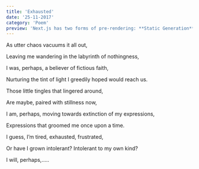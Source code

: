 ```yaml
---
title: 'Exhausted'
date: '25-11-2017'
category: 'Poem'
preview: 'Next.js has two forms of pre-rendering: **Static Generation** and **Server-side Rendering**. The difference is in **when** it generates the HTML for a page.'
---
```


As utter chaos vacuums it all out,

Leaving me wandering in the labyrinth of nothingness,

I was, perhaps, a believer of fictious faith,

Nurturing the tint of light I greedily hoped would reach us.

Those little tingles that lingered around,

Are maybe, paired with stillness now,

I am, perhaps, moving towards extinction of my expressions,

Expressions that groomed me once upon a time.

I guess, I’m tired, exhausted, frustrated,

Or have I grown intolerant? Intolerant to my own kind?

I will, perhaps,…..